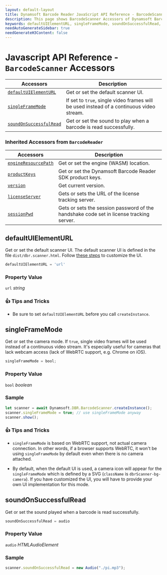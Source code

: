 ```yaml
---
layout: default-layout
title: Dynamsoft Barcode Reader JavaScript API Reference - BarcodeScanner Accessors
description: This page shows BarcodeScanner Accessors of Dynamsoft Barcode Reader JavaScript SDK.
keywords: defaultUIElementURL, singleFrameMode, soundOnSuccessfulRead, accessors, BarcodeScanner, api reference, javascript, js
needAutoGenerateSidebar: true
needGenerateH3Content: false
---
```



# Javascript API Reference - `BarcodeScanner` Accessors

| Accessors            | Description |
|----------------------|-------------|
| [`defaultUIElementURL`](#defaultuielementurl) | Get or set the default scanner UI. | 
| [`singleFrameMode`](#singleframemode) | If set to `true`, single video frames will be used instead of a continuous video stream. | 
| [`soundOnSuccessfulRead`](#soundonsuccessfulread) | Get or set the sound to play when a barcode is read successfully. | 

### Inherited Accessors from `BarcodeReader` 

| Accessors            | Description |
|----------------------|-------------|
| [`engineResourcePath`](../BarcodeReader/accessors.md#engineresourcepath) | Get or set the engine (WASM) location. | 
| [`productKeys`](../BarcodeReader/accessors.md#productkeys) | Get or set the Dynamsoft Barcode Reader SDK product keys. | 
| [`version`](../BarcodeReader/accessors.md#version) | Get current version. |
| [`licenseServer`](../BarcodeReader/accessors.md#licenseserver) | Gets or sets the URL of the license tracking server. | 
| [`sessionPwd`](../BarcodeReader/accessors.md#sessionpwd) | Gets or sets the session password of the handshake code set in license tracking server. | 

## defaultUIElementURL

Get or set the default scanner UI. The default scanner UI is defined in the file `dist/dbr.scanner.html`. Follow [these steps](../../user-guide/basic-customizations.md#customizing-the-ui) to customize the UI. 

```javascript
defaultUIElementURL = 'url'
```

### Property Value

`url` *string*  

### :+1: Tips and Tricks 

* Be sure to set `defaultUIElementURL` before you call `createInstance`.

## singleFrameMode

Get or set the camera mode. If `true`, single video frames will be used instead of a continuous video stream. It's especially useful for cameras that lack webcam access (lack of WebRTC support, e.g. Chrome on iOS).

```javascript
singleFrameMode = bool;
``` 

### Property Value

`bool` *boolean* 

### Sample

```javascript
let scanner = await Dynamsoft.DBR.BarcodeScanner.createInstance();
scanner.singleFrameMode = true; // use singleFrameMode anyway
scanner.show();
```

### :+1: Tips and Tricks 

* `singleFrameMode` is based on WebRTC support, not actual camera connection. In other words, if a browser supports WebRTC, it won't be using `singleFrameMode` by default even when there is no camera attached.

* By default, when the default UI is used, a camera icon will appear for the `singleFrameMode` which is defined by a SVG (`className` is `dbrScanner-bg-camera`). If you have customized the UI, you will have to provide your own UI implementation for this mode.

## soundOnSuccessfulRead

Get or set the sound played when a barcode is read successfully. 

```javascript
soundOnSuccessfulRead = audio
```

### Property Value

`audio` *HTMLAudioElement*  

### Sample

```javascript
scanner.soundOnSuccessfulRead = new Audio("./pi.mp3");
```